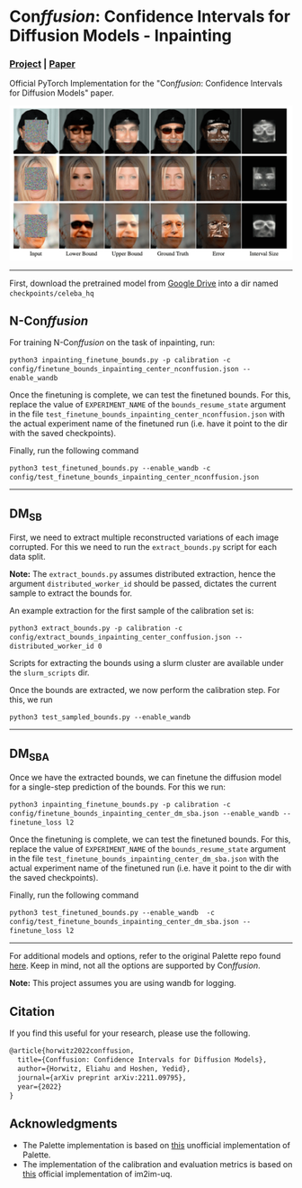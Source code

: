 # Con*ffusion*: Confidence Intervals for Diffusion Models - Inpainting
### <a href="https://www.vision.huji.ac.il/conffusion" target="_blank">Project</a> | <a href="http://arxiv.org/abs/2211.09795" target="_blank">Paper</a> <br>
Official PyTorch Implementation for the "Con*ffusion*: Confidence Intervals for Diffusion Models" paper.  


![](../imgs/inpainting.png)

___

First, download the pretrained model from <a href="https://drive.google.com/drive/folders/13YZ2UAmGJ-b7DICr-FDAPM7gctreJEoH?usp=sharing"  target="_blank">Google Drive</a> into a dir named `checkpoints/celeba_hq`

## N-Con*ffusion*

For training N-Con*ffusion* on the task of inpainting, run:

```
python3 inpainting_finetune_bounds.py -p calibration -c config/finetune_bounds_inpainting_center_nconffusion.json --enable_wandb
```


Once the finetuning is complete, we can test the finetuned bounds. For this, replace the value of `EXPERIMENT_NAME` 
of the `bounds_resume_state` argument in the file `test_finetune_bounds_inpainting_center_nconffusion.json` 
with the actual experiment name of the finetuned run (i.e. have it point to the dir with the saved checkpoints).

Finally, run the following command 
```
python3 test_finetuned_bounds.py --enable_wandb -c config/test_finetune_bounds_inpainting_center_nconffusion.json
```

___

## DM<sub>SB</sub>
First, we need to extract multiple reconstructed variations of each image corrupted. For this we need to run the `extract_bounds.py` script for each data split.  

**Note:** The `extract_bounds.py` assumes distributed extraction, hence the argument `distributed_worker_id` should be passed, dictates the current sample to extract the bounds for.

An example extraction for the first sample of the calibration set is:

```
python3 extract_bounds.py -p calibration -c config/extract_bounds_inpainting_center_conffusion.json --distributed_worker_id 0
```

Scripts for extracting the bounds using a slurm cluster are available under the `slurm_scripts` dir.

Once the bounds are extracted, we now perform the calibration step. For this, we run 

```
python3 test_sampled_bounds.py --enable_wandb
```

___

## DM<sub>SBA</sub>

Once we have the extracted bounds, we can finetune the diffusion model for a single-step prediction of the bounds. 
For this we run:

```
python3 inpainting_finetune_bounds.py -p calibration -c config/finetune_bounds_inpainting_center_dm_sba.json --enable_wandb --finetune_loss l2
```



Once the finetuning is complete, we can test the finetuned bounds. For this, replace the value of `EXPERIMENT_NAME` 
of the `bounds_resume_state` argument in the file `test_finetune_bounds_inpainting_center_dm_sba.json` 
with the actual experiment name of the finetuned run (i.e. have it point to the dir with the saved checkpoints).

Finally, run the following command 
```
python3 test_finetuned_bounds.py --enable_wandb  -c config/test_finetune_bounds_inpainting_center_dm_sba.json --finetune_loss l2
```

___


For additional models and options, refer to the original Palette repo found <a href="https://github.com/Janspiry/Palette-Image-to-Image-Diffusion-Models" target="_blank">here</a>. 
Keep in mind, not all the options are supported by Con*ffusion*. 

**Note:** This project assumes you are using wandb for logging.

## Citation
If you find this useful for your research, please use the following.

```
@article{horwitz2022conffusion,
  title={Conffusion: Confidence Intervals for Diffusion Models},
  author={Horwitz, Eliahu and Hoshen, Yedid},
  journal={arXiv preprint arXiv:2211.09795},
  year={2022}
}
```


## Acknowledgments
- The Palette implementation is based on <a href="https://github.com/Janspiry/Palette-Image-to-Image-Diffusion-Models" target="_blank">this</a> unofficial implementation of Palette. 
- The implementation of the calibration and evaluation metrics is based on <a href="https://github.com/aangelopoulos/im2im-uq" target="_blank">this</a> official implementation of im2im-uq.

